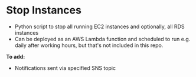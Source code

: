 # Stop Instances

- Python script to stop all running EC2 instances and optionally, all RDS instances
- Can be deployed as an AWS Lambda function and scheduled to run e.g. daily after working hours, but that's not included in this repo.

**To add:**

- Notifications sent via specified SNS topic
